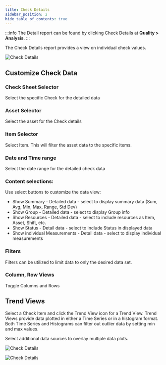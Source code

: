 ```yaml
---
title: Check Details
sidebar_position: 2
hide_table_of_contents: true
---
```


:::info 
The Detail report can be found by clicking Check Details at **Quality > Analysis**.
:::

The Check Details report provides a view on individual check values.

![Check Details](/img/CheckDetailsOverview.png)

## Customize Check Data

### Check Sheet Selector
Select the specific Check for the detailed data

### Asset Selector
Select the asset for the Check details

### Item Selector
Select Item.  This will filter the asset data to the specific items.

### Date and Time range
Select the date range for the detailed check data

### Content selections:
Use select buttons to customize the data view:
- Show Summary - Detailed data - select to display summary data (Sum, Avg, Min, Max, Range, Std Dev)
- Show Group - Detailed data - select to display Group info
- Show Resources - Detailed data - select to include resources as Item, Asset, Shift, etc.
- Show Status - Detail data - select to include Status in displayed data
- Show individual Measurements - Detail data - select to display individual measurements 

### Filters
Filters can be utilized to limit data to only the desired data set.

### Column, Row Views
Toggle Columns and Rows

## Trend Views
Select a Check Item and click the Trend View icon for a Trend View.  Trend Views provide data plotted in either a Time Series or in a histogram format.  Both Time Series and Histograms can filter out outlier data by setting min and max values.

Select additional data sources to overlay multiple data plots.

![Check Details](/img/CheckDetailsTimeSeries.png)

![Check Details](/img/CheckDetailsHistogram.png)